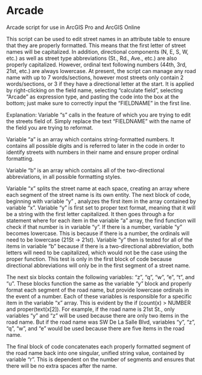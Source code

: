 # Arcade
Arcade script for use in ArcGIS Pro and ArcGIS Online

This script can be used to edit street names in an attribute table to ensure that they are properly formatted. This means that the first letter of street names will be capitalized.
In addition, directional components (N, E, S, W, etc.) as well as street type abbreviations (St., Rd., Ave., etc.) are also properly capitalized.
However, ordinal text following numbers (44th, 3rd, 21st, etc.) are always lowercase.
At present, the script can manage any road name with up to 7 words/sections, however most streets only contain 2 words/sections, or 3 if they have a directional letter at the start.
It is applied by right-clicking on the field name, selecting “calculate field”, selecting “Arcade” as expression type, and pasting the code into the box at the bottom; just make sure to correctly input the “FIELDNAME” in the first line.

Explanation:
Variable “s” calls in the feature of which you are trying to edit the streets field of. Simply replace the text “FIELDNAME” with the name of the field you are trying to reformat.

Variable “a” is an array which contains string-formatted numbers. It contains all possible digits and is referred to later in the code in order to identify streets with numbers in their name and ensure proper ordinal formatting.

Variable “b” is an array which contains all of the two-directional abbreviations, in all possible formatting styles.

Variable “x” splits the street name at each space, creating an array where each segment of the street name is its own entity.
The next block of code, beginning with variable “y” , analyzes the first item in the array contained by variable “x”. Variable “y” is first set to proper text format, meaning that it will be a string with the first letter capitalized. It then goes through a for statement where for each item in the variable “a” array, the find function will check if that number is in variable “y”. If there is a number, variable “y” becomes lowercase. This is because if there is a number, the ordinals will need to be lowercase (21St → 21st). Variable “y” then is tested for all of the items in variable “b” because if there is a two-directional abbreviation, both letters will need to be capitalized, which would not be the case using the proper function. This test is only in the first block of code because directional abbreviations will only be in the first segment of a street name.

The next six blocks contain the following variables: “z”, “q”, “w”, “e”, “t”, and “u”. These blocks function the same as the variable “y” block and properly format each segment of the road name, but provide lowercase ordinals in the event of a number. Each of these variables is responsible for a specific item in the variable “x” array. This is evident by the if (count(x) > NUMBER and proper(text(x[2]). For example, if the road name is 21st St., only variables “y” and “z” will be used because there are only two items in the road name. But if the road name was SW De La Salle Blvd, variables “y”, “z”, “q”, “w”, and “e” would be used because there are five items in the road name.

The final block of code concatenates each properly formatted segment of the road name back into one singular, unified string value, contained by variable “r”. This is dependent on the number of segments and ensures that there will be no extra spaces after the name.
